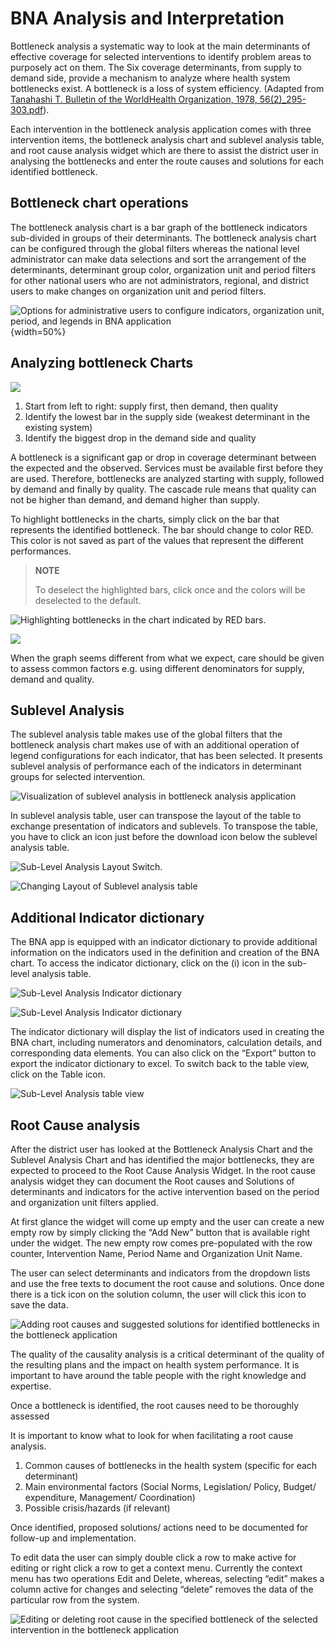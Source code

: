 # BNA Analysis and Interpretation

Bottleneck analysis a systematic way to look at the main determinants of
effective coverage for selected interventions to identify problem areas
to purposely act on them. The Six coverage determinants, from supply to
demand side, provide a mechanism to analyze where health system
bottlenecks exist. A bottleneck is a loss of system
efficiency. (Adapted from [Tanahashi T. Bulletin of the WorldHealth Organization, 1978, 56\(2\)_295-303.pdf](http://whqlibdoc.who.int/bulletin/1978/Vol56-No2/bulletin_1978_56&#40;2&#41;_295-303.pdf)).

Each intervention in the bottleneck analysis application comes with
three intervention items, the bottleneck analysis chart and sublevel
analysis table, and root cause analysis widget which are there to assist
the district user in analysing the bottlenecks and enter the route
causes and solutions for each identified bottleneck.

## Bottleneck chart operations

The bottleneck analysis chart is a bar graph of the bottleneck
indicators sub-divided in groups of their determinants. The bottleneck
analysis chart can be configured through the global filters whereas the
national level administrator can make data selections and sort the
arrangement of the determinants, determinant group color, organization
unit and period filters for other national users who are not
administrators, regional, and district users to make changes on
organization unit and period filters.

![Options for administrative users to configure indicators, organization unit, period, and legends in BNA application](resources/images/image33.png){width=50%}


## Analyzing bottleneck Charts

![](resources/images/image13.png)

1.  Start from left to right: supply first, then demand, then quality
2.  Identify the lowest bar in the supply side (weakest determinant in
    the existing system)
3.  Identify the biggest drop in the demand side and quality

A bottleneck is a significant gap or drop in coverage determinant
between the expected and the observed. Services must be available first
before they are used. Therefore, bottlenecks are analyzed starting with
supply, followed by demand and finally by quality. The cascade rule
means that quality can not be higher than demand, and demand higher than
supply.

To highlight bottlenecks in the charts, simply click on the bar that
represents the identified bottleneck. The bar should change to color
RED.  This color is not saved as part of the values that represent the
different performances.

> **NOTE**
>
> To deselect the highlighted bars, click once
and the colors will be deselected to the default.

![Highlighting bottlenecks in the chart indicated by RED bars.](resources/images/image38.png)

![](resources/images/image37.png)

When the graph seems different from what we expect, care should be given
to assess common factors e.g. using different denominators for supply,
demand and quality.

## Sublevel Analysis

The sublevel analysis table makes use of the global filters that the
bottleneck analysis chart makes use of with an additional operation of
legend configurations for each indicator, that has been selected. It
presents sublevel analysis of performance each of the indicators in
determinant groups for selected intervention.

![Visualization of sublevel analysis in bottleneck analysis application](resources/images/image19.png)

In sublevel analysis table, user can transpose the layout  of the table
to exchange presentation of indicators and sublevels. To transpose the
table, you have to click an icon just before the download icon below the
sublevel analysis table.

![Sub-Level Analysis Layout Switch.](resources/images/image2.png)

![Changing Layout of Sublevel analysis table](resources/images/image30.png)

## Additional Indicator dictionary

The BNA app is equipped with an indicator dictionary to provide
additional information on the indicators used in the definition and
creation of the BNA chart. To access the indicator dictionary, click on
the (i) icon in the sub-level analysis table.

![Sub-Level Analysis Indicator dictionary](resources/images/image15.png)

![Sub-Level Analysis Indicator dictionary](resources/images/image7.png)

The indicator dictionary will display the list of indicators used in
creating the BNA chart, including numerators and denominators,
calculation details, and corresponding data elements. You can also click
on the “Export” button to export the indicator dictionary to excel. To
switch back to the table view, click on the Table icon.

![Sub-Level Analysis table view](resources/images/image16.png)



## Root Cause analysis

After the district user has looked at the Bottleneck Analysis Chart and
the Sublevel Analysis Chart and has identified the major bottlenecks,
they are expected to proceed to the Root Cause Analysis Widget. In the
root cause analysis widget they can document the Root causes and
Solutions of determinants and indicators for the active intervention
based on the period and organization unit filters applied.

At first glance the widget will come up empty and the user can create a
new empty row by simply clicking the “Add New” button that is available
right under the widget. The new empty row comes pre-populated with the
row counter, Intervention Name, Period Name and Organization Unit Name.

The user can select determinants and indicators from the dropdown lists
and use the free texts to document the root cause and solutions. Once
done there is a tick icon on the solution column, the user will click
this icon to save the data.

![Adding root causes and suggested solutions for identified bottlenecks in the bottleneck application](resources/images/image14.png)


The quality of the causality analysis is a critical determinant of the
quality of the resulting plans and the impact on health system
performance. It is important to have around the table people with the
right knowledge and expertise.

Once a bottleneck is identified, the root causes need to be thoroughly
assessed

It is important to know what to look for when facilitating a root cause
analysis.

1.  Common causes of bottlenecks in the health system (specific for each
    determinant)
2.  Main environmental factors (Social Norms, Legislation/ Policy,
    Budget/ expenditure, Management/ Coordination)
3.  Possible crisis/hazards (if relevant)

Once identified, proposed solutions/ actions need to be documented for
follow-up and implementation.

To edit data the user can simply double click a row to make active for
editing or right click a row to get a context menu. Currently the
context menu has two operations Edit and Delete, whereas, selecting
“edit” makes a column active for changes and selecting “delete”
removes the data of the particular row from the system.

![Editing or deleting root cause in the specified bottleneck of the selected intervention in the bottleneck application](resources/images/image29.png)
